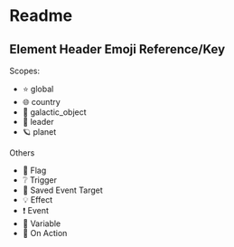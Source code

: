 # Readme

## Element Header Emoji Reference/Key

Scopes:
- ⭐ global
- 🌐 country
- 🌌 galactic_object 
- 👑 leader
- 🪐 planet

Others
- 🏁 Flag
- ❔ Trigger
- 🎯 Saved Event Target
- 💡 Effect
- ❗ Event
- 🔢 Variable
- 🔔 On Action